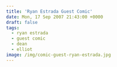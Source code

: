 ```yaml
---
title: 'Ryan Estrada Guest Comic'
date: Mon, 17 Sep 2007 21:43:00 +0000
draft: false
tags:
  - ryan estrada
  - guest comic
  - dean
  - elliot
image: /img/comic-guest-ryan-estrada.jpg
---
```


